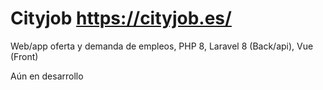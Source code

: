 # Cityjob https://cityjob.es/
 Web/app oferta y demanda de empleos, PHP 8, Laravel 8 (Back/api), Vue (Front)
 
Aún en desarrollo
